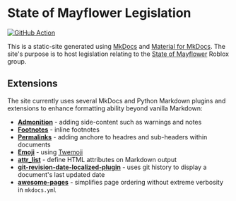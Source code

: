 # State of Mayflower Legislation

<p align="left">
  <a href="https://github.com/Mayfower-State-Remade/legislation/actions"><img
    src="https://github.com/Mayfower-State-Remade/legislation/workflows/deploy/badge.svg?branch=master"
    alt="GitHub Action"
  /></a>
</p>

This is a static-site generated using [MkDocs](https://www.mkdocs.org/) and [Material for MkDocs](https://squidfunk.github.io/mkdocs-material/). The site's purpose is to host legislation relating to the [State of Mayflower](https://www.roblox.com/groups/13445475/St-t-of-Mayflow-r-Remade) Roblox group.


## Extensions

The site currently uses several MkDocs and Python Markdown plugins and extensions to enhance formatting ability beyond vanilla Markdown:

- [**Admonition**](https://squidfunk.github.io/mkdocs-material/extensions/admonition/) - adding side-content such as warnings and notes
- [**Footnotes**](https://squidfunk.github.io/mkdocs-material/extensions/footnotes/) - inline footnotes
- [**Permalinks**](https://squidfunk.github.io/mkdocs-material/extensions/permalinks/) - adding anchore to headres and sub-headers within documents
- [**Emoji**](https://squidfunk.github.io/mkdocs-material/extensions/pymdown/#emoji) - using [Twemoji](https://github.com/twitter/twemoji)
- [**attr_list**](https://python-markdown.github.io/extensions/attr_list/) - define HTML attributes on Markdown output
- [**git-revision-date-localized-plugin**](https://github.com/timvink/mkdocs-git-revision-date-localized-plugin) - uses git history to display a document's last updated date
- [**awesome-pages**](https://github.com/lukasgeiter/mkdocs-awesome-pages-plugin) - simplifies page ordering without extreme verbosity in `mkdocs.yml`
